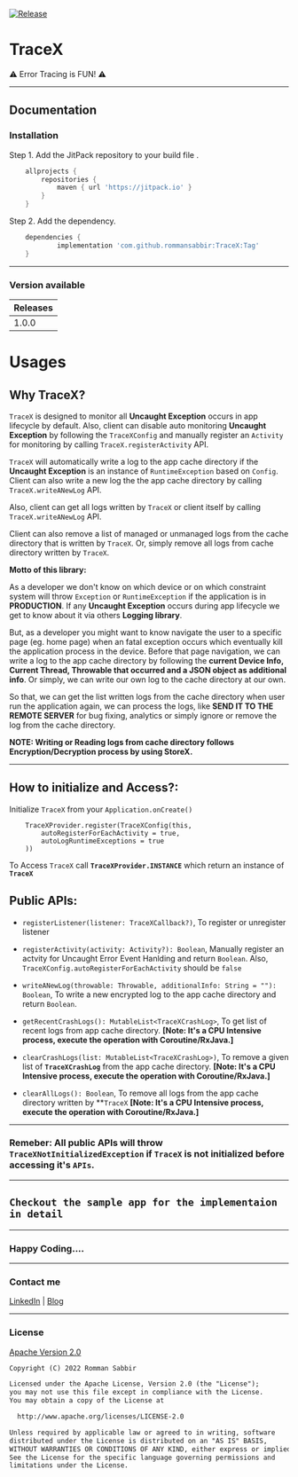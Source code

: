 [![Release](https://jitpack.io/v/jitpack/android-example.svg)](https://jitpack.io/#rommansabbir/TraceX)

# TraceX

⚠️ Error Tracing is FUN! ⚠️

---

## Documentation

### Installation

Step 1. Add the JitPack repository to your build file .

```gradle
    allprojects {
        repositories {
            maven { url 'https://jitpack.io' }
        }
    }
```

Step 2. Add the dependency.

```gradle
    dependencies {
            implementation 'com.github.rommansabbir:TraceX:Tag'
    }
```

---

### Version available

| Releases
| ------------- |
| 1.0.0         |


# Usages

## Why TraceX?

`TraceX` is designed to monitor all **Uncaught Exception** occurs in app lifecycle by default. Also, client can disable auto monitoring **Uncaught Exception** by following the `TraceXConfig` and manually register an `Activity` for monitoring by calling `TraceX.registerActivity` API.

`TraceX` will automatically write a log to the app cache directory if the **Uncaught Exception** is an instance of `RuntimeException` based on `Config`. Client can also write a new log the the app cache directory by calling `TraceX.writeANewLog` API.

Also, client can get all logs written by `TraceX` or client itself by calling `TraceX.writeANewLog` API.

Client can also remove a list of managed or unmanaged logs from the cache directory that is written by `TraceX`. Or, simply remove all logs from cache directory written by `TraceX`.

**Motto of this library:**

As a developer we don't know on which device or on which constraint system will throw `Exception` or `RuntimeException` if the application is in **PRODUCTION**. If any **Uncaught Exception** occurs during app lifecycle we get to know about it via others **Logging library**.

But, as a developer you might want to know navigate the user to a specific page (eg. home page) when an fatal exception occurs which eventually kill the application process in the device. Before that page navigation, we can write a log to the app cache directory by following the **current Device Info, Current Thread, Throwable that occurred and a JSON object as additional info**. Or simply, we can write our own log to the cache directory at our own.

So that, we can get the list written logs from the cache directory when user run the application again, we can process the logs, like **SEND IT TO THE REMOTE SERVER** for bug fixing, analytics or simply ignore or remove the log from the cache directory.

**NOTE: Writing or Reading logs from cache directory follows Encryption/Decryption process by using StoreX.**

----

## How to initialize and Access?:
Initialize `TraceX` from your `Application.onCreate()`
````
    TraceXProvider.register(TraceXConfig(this,
        autoRegisterForEachActivity = true,
        autoLogRuntimeExceptions = true
    ))
````
To Access `TraceX` call **`TraceXProvider.INSTANCE`** which return an instance of **`TraceX`**

## Public APIs:

- `registerListener(listener: TraceXCallback?)`, To register or unregister listener

- `registerActivity(activity: Activity?): Boolean`, Manually register an actvity for Uncaught Error Event Hanlding and return `Boolean`. Also, `TraceXConfig.autoRegisterForEachActivity` should be `false`

- `writeANewLog(throwable: Throwable, additionalInfo: String = ""): Boolean`, To write a new encrypted log to the app cache directory and return `Boolean`.

- `getRecentCrashLogs(): MutableList<TraceXCrashLog>`, To get list of recent logs from app cache directory. **[Note: It's a CPU Intensive process, execute the operation with Coroutine/RxJava.]**

- `clearCrashLogs(list: MutableList<TraceXCrashLog>)`, To remove a given list of **`TraceXCrashLog`** from the app cache directory. **[Note: It's a CPU Intensive process, execute the operation with Coroutine/RxJava.]**

- `clearAllLogs(): Boolean`, To remove all logs from the app cache directory written by **`TraceX` **[Note: It's a CPU Intensive process, execute the operation with Coroutine/RxJava.]**
----

### **Remeber: All public APIs will throw `TraceXNotInitializedException` if **`TraceX`** is not initialized before accessing it's **`APIs`**.**

----

## `Checkout the sample app for the implementaion in detail`
----
### Happy Coding....

---

### Contact me

[LinkedIn](https://www.linkedin.com/in/rommansabbir/) | [Blog](https://rommansabbir.com/)

---

### License

[Apache Version 2.0](http://www.apache.org/licenses/LICENSE-2.0.html)

````html
Copyright (C) 2022 Romman Sabbir

Licensed under the Apache License, Version 2.0 (the "License");
you may not use this file except in compliance with the License.
You may obtain a copy of the License at

  http://www.apache.org/licenses/LICENSE-2.0

Unless required by applicable law or agreed to in writing, software
distributed under the License is distributed on an "AS IS" BASIS,
WITHOUT WARRANTIES OR CONDITIONS OF ANY KIND, either express or implied.
See the License for the specific language governing permissions and
limitations under the License.
````
